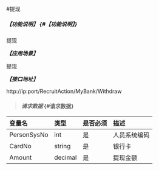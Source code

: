 #提现
##### _【功能说明】_ {#【功能说明】}

提现

_**【应用场景】**_

提现

_**【接口地址】**_

http://ip:port/RecruitAction/MyBank/Withdraw

> #### _请求数据_ {#请求数据}

| 变量名 | 类型 | 是否必须 | 描述 |
| :--- | :--- | :--- | :--- |
| PersonSysNo | int | 是 | 人员系统编码 |
| CardNo | string | 是 | 银行卡|
| Amount | decimal | 是 | 提现金额 |


